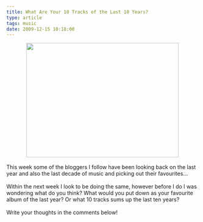 ```yaml
---
title: What Are Your 10 Tracks of the Last 10 Years?
type: article
tags: music
date: 2009-12-15 10:18:00
---
```

<div class="separator" style="clear:both;text-align:center;"><a href="http://img689.imageshack.us/img689/6653/cds99.jpg" style="margin-left:1em;margin-right:1em;"><img border="0" height="300" src="http://img689.imageshack.us/img689/6653/cds99.jpg" width="400" /></a><br /></div><br />This week some of the bloggers I follow have been looking back on the last year and also the last decade of music and picking out their favourites...<br /><br />Within the next week I look to be doing the same, however before I do I was wondering what do you think? What would you put down as your favourite album of the last year? Or what 10 tracks sums up the last ten years?<br /><br />Write your thoughts in the comments below!<div class="blogger-post-footer"><img width='1' height='1' src='https://blogger.googleusercontent.com/tracker/31453821-7542867570013795032?l=www.jamesdoc.co.uk' alt='' /></div>
